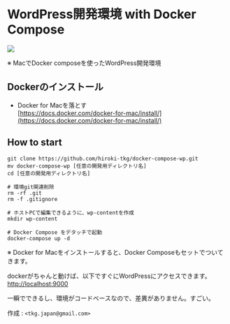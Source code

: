 # WordPress開発環境 with Docker Compose

![](https://www.upcloud.com/support/wp-content/uploads/2016/03/wordpress-docker-compose.png)

※ MacでDocker composeを使ったWordPress開発環境  
  
  
## Dockerのインストール
- Docker for Macを落とす  
[https://docs.docker.com/docker-for-mac/install/](https://docs.docker.com/docker-for-mac/install/)
  

## How to start 

```
git clone https://github.com/hiroki-tkg/docker-compose-wp.git
mv docker-compose-wp [任意の開発用ディレクトリ名] 
cd [任意の開発用ディレクトリ名]

# 環境git関連削除
rm -rf .git
rm -f .gitignore

# ホストPCで編集できるように、wp-contentを作成
mkdir wp-content

# Docker Compose をデタッチで起動
docker-compose up -d 

```
※ Docker for Macをインストールすると、Docker Composeもセットでついてきます。

dockerがちゃんと動けば、以下ですぐにWordPressにアクセスできます。  
[http://localhost:9000](http://localhost:9000)

一瞬でできるし、環境がコードベースなので、差異がありません。すごい。

作成 : `<tkg.japan@gmail.com>`  


